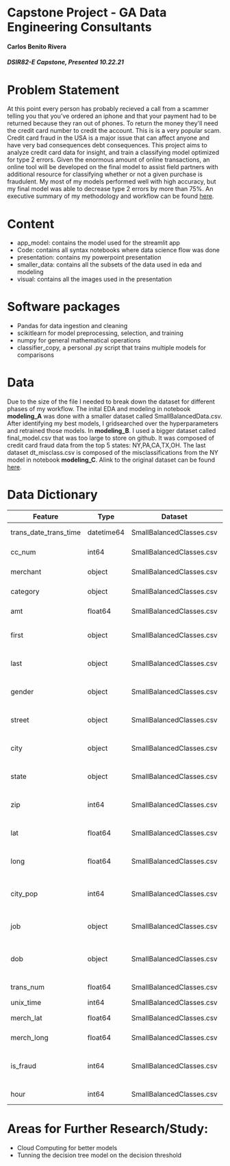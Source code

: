 # Capstone Project - GA Data Engineering Consultants
#### Carlos Benito Rivera
#### *DSIR82-E Capstone, Presented 10.22.21*

# Problem Statement
At this point every person has probably recieved a call from a scammer telling you that you've ordered an iphone and that your payment had to be returned because they ran out of phones. To return the money they'll need the credit card number to credit the account. This is is a very popular scam. Credit card fraud in the USA is a major issue that can affect anyone and have very bad consequences debt consequences. This project aims to analyze credit card data for insight, and train a classifying model optimized for type 2 errors. Given the enormous amount of online transactions, an online tool will be developed on the final model to assist field partners with additional resource for classifying whether or not a given purchase is fraudulent. My most of my models performed well with high accuracy, but my final model was able to decrease type 2 errors by more than 75%. An executive summary of my methodology and workflow can be found [here](https://github.com/123CarlosRivera/Fraud-Project/blob/main/EXEC_SUM.md).
# Content
- app_model: contains the model used for the streamlit app
- Code: contains all syntax notebooks where data science flow was done
- presentation: contains my powerpoint presentation
- smaller_data: contains all the subsets of the data used in eda and modeling
- visual: contains all the images used in the presentation

# Software packages
- Pandas for data ingestion and cleaning
- scikitlearn for model preprocessing, selection, and training
- numpy for general mathematical operations
- classifier_copy, a personal .py script that trains multiple models for comparisons

# Data
Due to the size of the file I needed to break down the dataset for different phases of my workflow. The inital EDA and modeling in notebook **modeling_A** was done with a smaller dataset called SmallBalancedData.csv. After identifying my best models, I gridsearched over the hyperparameters and retrained those models. In **modeling_B**. I used a bigger dataset called final_model.csv that was too large to store on github. It was composed of credit card fraud data from the top 5 states: NY,PA,CA,TX,OH. The last dataset dt_misclass.csv is composed of the misclassifications from the NY model in notebook **modeling_C**. Alink to the original dataset can be found [here](https://www.kaggle.com/kartik2112/fraud-detection).

# Data Dictionary
|Feature|Type|Dataset|Description|
|---|---|---|---|
|trans_date_trans_time|datetime64|SmallBalancedClasses.csv|Transaction Date Time| 
|cc_num|int64|SmallBalancedClasses.csv|Credit Card Number| 
|merchant|object|SmallBalancedClasses.csv|Merchant Name| 
|category|object|SmallBalancedClasses.csv|Category of purchase|
|amt|float64|SmallBalancedClasses.csv|Amount of purchase| 
|first|object|SmallBalancedClasses.csv|First name on credit card| 
|last|object|SmallBalancedClasses.csv|Last name on credit card| 
|gender|object|SmallBalancedClasses.csv|Gender of credit card owner|
|street|object|SmallBalancedClasses.csv|Street of credit card owner| 
|city|object|SmallBalancedClasses.csv|City of credit card owner| 
|state|object|SmallBalancedClasses.csv|State of credit card owner| 
|zip|int64|SmallBalancedClasses.csv|Zip code of credit card owner| 
|lat|float64|SmallBalancedClasses.csv|Latitude of credit card owner| 
|long|float64|SmallBalancedClasses.csv|Longitude of credit card owner| 
|city_pop|int64|SmallBalancedClasses.csv|City population of credit card owner| 
|job|object|SmallBalancedClasses.csv|Job of credit card owner| 
|dob|object|SmallBalancedClasses.csv|Date of birth of credit card owner| 
|trans_num|float64|SmallBalancedClasses.csv|Transaction number| 
|unix_time|int64|SmallBalancedClasses.csv|Digital time| 
|merch_lat|float64|SmallBalancedClasses.csv|Merchant latitude| 
|merch_long|float64|SmallBalancedClasses.csv|Merchant longitude| 
|is_fraud|int64|SmallBalancedClasses.csv|Whether transaction is fraud or not| 
|hour|int64|SmallBalancedClasses.csv|Hour of transaction| 

# Areas for Further Research/Study:
- Cloud Computing for better models
- Tunning the decision tree model on the decision threshold

